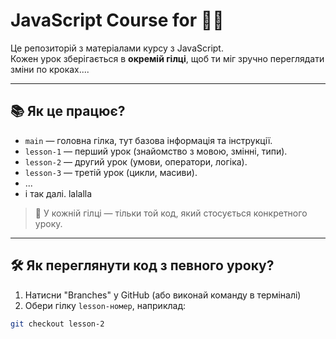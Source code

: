 # JavaScript Course for 👨‍💻

Це репозиторій з матеріалами курсу з JavaScript.  
Кожен урок зберігається в **окремій гілці**, щоб ти міг зручно переглядати зміни по кроках....

---

## 📚 Як це працює?

- `main` — головна гілка, тут базова інформація та інструкції.
- `lesson-1` — перший урок (знайомство з мовою, змінні, типи).
- `lesson-2` — другий урок (умови, оператори, логіка).
- `lesson-3` — третій урок (цикли, масиви).
- ...
- і так далі.
lalalla
> 📌 У кожній гілці — тільки той код, який стосується конкретного уроку.

---

## 🛠 Як переглянути код з певного уроку?

1. Натисни "Branches" у GitHub (або виконай команду в терміналі)
2. Обери гілку `lesson-номер`, наприклад:

```bash
git checkout lesson-2
